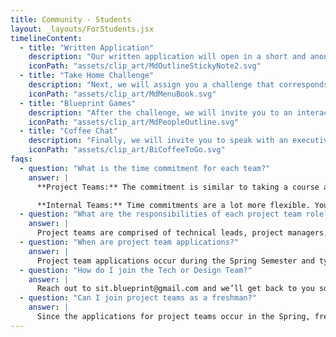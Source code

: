 ```yaml
---
title: Community - Students
layout: _layouts/ForStudents.jsx
timelineContent:
  - title: "Written Application"
    description: "Our written application will open in a short and anonymized format where we can get a sense of what brings you to Blueprint!"
    iconPath: "assets/clip_art/MdOutlineStickyNote2.svg"
  - title: "Take Home Challenge"
    description: "Next, we will assign you a challenge that corresponds to your applied role and is to be completed on your own time (1-2 hours max)."
    iconPath: "assets/clip_art/MdMenuBook.svg"
  - title: "Blueprint Games"
    description: "After the challenge, we will invite you to an interactive and collaborative activity where you will solve a mock NPO problem."
    iconPath: "assets/clip_art/MdPeopleOutline.svg"
  - title: "Coffee Chat"
    description: "Finally, we will invite you to speak with an executive board member to review each stage of the application process, ask questions, and talk!"
    iconPath: "assets/clip_art/BiCoffeeToGo.svg"
faqs:
  - question: "What is the time commitment for each team?"
    answer: |
      **Project Teams:** The commitment is similar to taking a course at Stevens. There are typically weekly 1-hour meetings, and the rest of the work is asynchronous. Building working software takes time, so you should expect to dedicate at least a few hours a week to your project!

      **Internal Teams:** Time commitments are a lot more flexible. You can choose your level of involvement. However, if you pick up a task on a specific project, you will be expected to complete it in a timely manner. Both the Tech and Design Teams have meetings (not mandatory) where members can receive tasks and ask questions.
  - question: "What are the responsibilities of each project team role?"
    answer: |
      Project teams are comprised of technical leads, project managers, developers, and designers. See a more detailed description of each role on our Wiki.
  - question: "When are project team applications?"
    answer: |
      Project team applications occur during the Spring Semester and typically span the whole month of March. Students who complete the application process and are selected will join projects starting in the following Fall Semester.
  - question: "How do I join the Tech or Design Team?"
    answer: |
      Reach out to sit.blueprint@gmail.com and we’ll get back to you so you can join the Discord server! The Tech and Design Team are open year-round, and the goal of these teams is to allow students to learn at their own pace while contributing to Blueprint.
  - question: "Can I join project teams as a freshman?"
    answer: |
      Since the applications for project teams occur in the Spring, freshmen are typically unable to join their first year. **However,** there are often a couple of members who drop from the project teams, and if you are active on the Internal Teams and express an interest to join, we may reach out to help fill the gaps!
---
```

